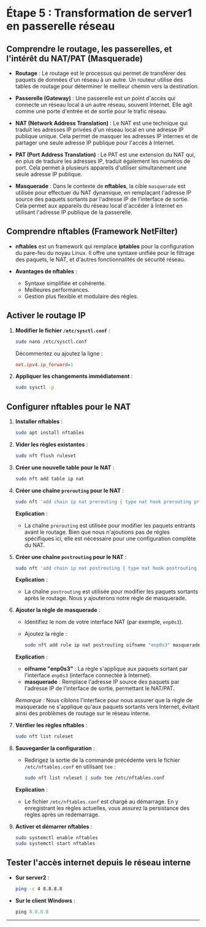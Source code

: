 # **Étape 5 : Transformation de server1 en passerelle réseau**

## **Comprendre le routage, les passerelles, et l'intérêt du NAT/PAT (Masquerade)**

- **Routage** : Le routage est le processus qui permet de transférer des paquets de données d'un réseau à un autre. Un routeur utilise des tables de routage pour déterminer le meilleur chemin vers la destination.

- **Passerelle (Gateway)** : Une passerelle est un point d'accès qui connecte un réseau local à un autre réseau, souvent Internet. Elle agit comme une porte d'entrée et de sortie pour le trafic réseau.

- **NAT (Network Address Translation)** : Le NAT est une technique qui traduit les adresses IP privées d'un réseau local en une adresse IP publique unique. Cela permet de masquer les adresses IP internes et de partager une seule adresse IP publique pour l'accès à Internet.

- **PAT (Port Address Translation)** : Le PAT est une extension du NAT qui, en plus de traduire les adresses IP, traduit également les numéros de port. Cela permet à plusieurs appareils d'utiliser simultanément une seule adresse IP publique.

- **Masquerade** : Dans le contexte de **nftables**, la cible `masquerade` est utilisée pour effectuer du NAT dynamique, en remplaçant l'adresse IP source des paquets sortants par l'adresse IP de l'interface de sortie. Cela permet aux appareils du réseau local d'accéder à Internet en utilisant l'adresse IP publique de la passerelle.

## **Comprendre nftables (Framework NetFilter)**

- **nftables** est un framework qui remplace **iptables** pour la configuration du pare-feu du noyau Linux. Il offre une syntaxe unifiée pour le filtrage des paquets, le NAT, et d'autres fonctionnalités de sécurité réseau.

- **Avantages de nftables** :

  - Syntaxe simplifiée et cohérente.
  - Meilleures performances.
  - Gestion plus flexible et modulaire des règles.

## **Activer le routage IP**

1. **Modifier le fichier `/etc/sysctl.conf`** :

   ```bash
   sudo nano /etc/sysctl.conf
   ```

   Décommentez ou ajoutez la ligne :

   ```ini
   net.ipv4.ip_forward=1
   ```

2. **Appliquer les changements immédiatement** :

   ```bash
   sudo sysctl -p
   ```

## **Configurer nftables pour le NAT**

1. **Installer nftables** :

   ```bash
   sudo apt install nftables
   ```

2. **Vider les règles existantes** :

   ```bash
   sudo nft flush ruleset
   ```

3. **Créer une nouvelle table pour le NAT** :

   ```bash
   sudo nft add table ip nat
   ```

4. **Créer une chaîne `prerouting` pour le NAT** :

   ```bash
   sudo nft 'add chain ip nat prerouting { type nat hook prerouting priority -100; policy accept; }'
   ```

   **Explication** :

   - La chaîne `prerouting` est utilisée pour modifier les paquets entrants avant le routage. Bien que nous n'ajoutions pas de règles spécifiques ici, elle est nécessaire pour une configuration complète du NAT.

5. **Créer une chaîne `postrouting` pour le NAT** :

   ```bash
   sudo nft 'add chain ip nat postrouting { type nat hook postrouting priority 100; policy accept; }'
   ```

   **Explication** :

   - La chaîne `postrouting` est utilisée pour modifier les paquets sortants après le routage. Nous y ajouterons notre règle de masquerade.

6. **Ajouter la règle de masquerade** :

   - Identifiez le nom de votre interface NAT (par exemple, `enp0s3`).

   - Ajoutez la règle :

     ```bash
     sudo nft add rule ip nat postrouting oifname "enp0s3" masquerade
     ```

   **Explication** :

   - **oifname "enp0s3"** : La règle s'applique aux paquets sortant par l'interface `enp0s3` (interface connectée à Internet).
   - **masquerade** : Remplace l'adresse IP source des paquets par l'adresse IP de l'interface de sortie, permettant le NAT/PAT.

   _Remarque :_ Nous ciblons l'interface pour nous assurer que la règle de masquerade ne s'applique qu'aux paquets sortants vers Internet, évitant ainsi des problèmes de routage sur le réseau interne.

7. **Vérifier les règles nftables** :

   ```bash
   sudo nft list ruleset
   ```

8. **Sauvegarder la configuration** :

   - Redirigez la sortie de la commande précédente vers le fichier `/etc/nftables.conf` en utilisant `tee` :

     ```bash
     sudo nft list ruleset | sudo tee /etc/nftables.conf
     ```

   **Explication** :

   - Le fichier `/etc/nftables.conf` est chargé au démarrage. En y enregistrant les règles actuelles, vous assurez la persistance des règles après un redémarrage.

9. **Activer et démarrer nftables** :

   ```bash
   sudo systemctl enable nftables
   sudo systemctl start nftables
   ```

## **Tester l'accès internet depuis le réseau interne**

- **Sur server2** :

  ```bash
  ping -c 4 8.8.8.8
  ```

- **Sur le client Windows** :

   ```powershell
   ping 8.8.8.8
   ```

---
